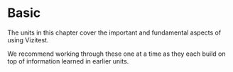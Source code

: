 # Basic
The units in this chapter cover the important and fundamental aspects of using Vizitest.

We recommend working through these one at a time as they each build on top of information learned in earlier units.
